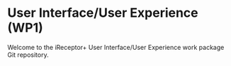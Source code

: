 # User Interface/User Experience (WP1)
Welcome to the iReceptor+ User Interface/User Experience work package Git repository.
